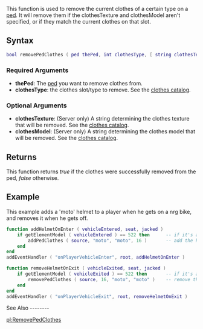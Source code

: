 This function is used to remove the current clothes of a certain type on a [ped](/ped.md "wikilink"). It will remove them if the clothesTexture and clothesModel aren't specified, or if they match the current clothes on that slot.

Syntax
------

``` lua
bool removePedClothes ( ped thePed, int clothesType, [ string clothesTexture, string clothesModel ] )
```

### Required Arguments

-   **thePed**: The [ped](/ped.md "wikilink") you want to remove clothes from.
-   **clothesType**: the clothes slot/type to remove. See the [clothes catalog](/CJ_Clothes.md "wikilink").

### Optional Arguments

-   **clothesTexture**: (Server only) A string determining the clothes texture that will be removed. See the [clothes catalog](/CJ_Clothes.md "wikilink").
-   **clothesModel**: (Server only) A string determining the clothes model that will be removed. See the [clothes catalog](/CJ_Clothes.md "wikilink").

Returns
-------

This function returns *true* if the clothes were successfully removed from the ped, *false* otherwise.

Example
-------

<section name="Server" class="server" show="true">
This example adds a 'moto' helmet to a player when he gets on a nrg bike, and removes it when he gets off.

``` lua
function addHelmetOnEnter ( vehicleEntered, seat, jacked )
    if getElementModel ( vehicleEntered ) == 522 then      -- if it's a nrg
        addPedClothes ( source, "moto", "moto", 16 )       -- add the helmet
    end
end
addEventHandler ( "onPlayerVehicleEnter", root, addHelmetOnEnter )

function removeHelmetOnExit ( vehicleExited, seat, jacked )
    if getElementModel ( vehicleExited ) == 522 then       -- if it's a nrg
        removePedClothes ( source, 16, "moto", "moto" )    -- remove that helmet
    end
end
addEventHandler ( "onPlayerVehicleExit", root, removeHelmetOnExit )
```

</section>
See Also
--------

[pl:RemovePedClothes](/pl:RemovePedClothes.md "wikilink")
